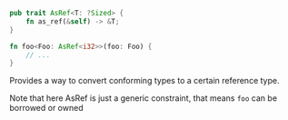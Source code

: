 ```rust
pub trait AsRef<T: ?Sized> {
    fn as_ref(&self) -> &T;
}

fn foo<Foo: AsRef<i32>>(foo: Foo) {
    // ...
}
```

Provides a way to convert conforming types to a certain reference type.

Note that here AsRef is just a generic constraint, that means `foo` can be
borrowed or owned

